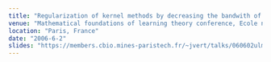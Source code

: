 ```yaml
---
title: "Regularization of kernel methods by decreasing the bandwith of the Gaussian kernel"
venue: "Mathematical foundations of learning theory conference, Ecole normale supérieure"
location: "Paris, France"
date: "2006-6-2"
slides: "https://members.cbio.mines-paristech.fr/~jvert/talks/060602ulm/ulm.pdf"
---
```

